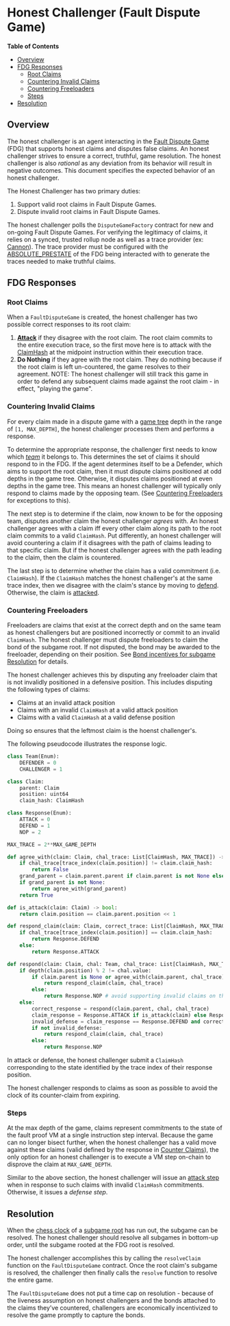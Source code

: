 # Honest Challenger (Fault Dispute Game)

<!-- START doctoc generated TOC please keep comment here to allow auto update -->
<!-- DON'T EDIT THIS SECTION, INSTEAD RE-RUN doctoc TO UPDATE -->
**Table of Contents**

- [Overview](#overview)
- [FDG Responses](#fdg-responses)
  - [Root Claims](#root-claims)
  - [Countering Invalid Claims](#countering-invalid-claims)
  - [Countering Freeloaders](#countering-freeloaders)
  - [Steps](#steps)
- [Resolution](#resolution)

<!-- END doctoc generated TOC please keep comment here to allow auto update -->

## Overview

The honest challenger is an agent interacting in the [Fault Dispute Game](fault-dispute-game.md)
(FDG) that supports honest claims and disputes false claims.
An honest challenger strives to ensure a correct, truthful, game resolution.
The honest challenger is also _rational_ as any deviation from its behavior will result in
negative outcomes.
This document specifies the expected behavior of an honest challenger.

The Honest Challenger has two primary duties:

1. Support valid root claims in Fault Dispute Games.
2. Dispute invalid root claims in Fault Dispute Games.

The honest challenger polls the `DisputeGameFactory` contract for new and on-going Fault
Dispute Games.
For verifying the legitimacy of claims, it relies on a synced, trusted rollup node
as well as a trace provider (ex: [Cannon](../cannon-fault-proof-vm.md)).
The trace provider must be configured with the [ABSOLUTE_PRESTATE](fault-dispute-game.md#execution-trace)
of the FDG being interacted with to generate the traces needed to make truthful claims.

## FDG Responses

### Root Claims

When a `FaultDisputeGame` is created, the honest challenger has two possible correct responses
to its root claim:

1. [**Attack**](fault-dispute-game.md#attack) if they disagree with the root claim.
   The root claim commits to the entire execution trace, so the first move here is to
   attack with the [ClaimHash](fault-dispute-game.md#claims) at the midpoint
   instruction within their execution trace.
2. **Do Nothing** if they agree with the root claim. They do nothing because if the root
   claim is left un-countered, the game resolves to their agreement.
   NOTE: The honest challenger will still track this game in order to defend any subsequent
   claims made against the root claim - in effect, "playing the game".

### Countering Invalid Claims

For every claim made in a dispute game with a [game tree](fault-dispute-game.md#game-tree)
depth in the range of `[1, MAX_DEPTH]`, the honest challenger processes them and performs
a response.

To determine the appropriate response, the challenger first needs to know which
[_team_](fault-dispute-game.md#team-dynamics) it belongs to.
This determines the set of claims it should respond to in the FDG.
If the agent determines itself to be a Defender, which aims to support the root claim,
then it must dispute claims positioned at odd depths in the game tree.
Otherwise, it disputes claims positioned at even depths in the game tree.
This means an honest challenger will typically only respond to claims made by the opposing team.
(See [Countering Freeloaders](#countering-freeloaders) for exceptions to this).

The next step is to determine if the claim, now known to be for the opposing team,
disputes another claim the honest challenger _agrees_ with.
An honest challenger agrees with a claim iff every other claim along its path to the
root claim commits to a valid `ClaimHash`. Put differently, an honest challenger will
avoid countering a claim if it disagrees with the path of claims leading to that
specific claim. But if the honest challenger agrees with the path leading to the claim,
then the claim is countered.

The last step is to determine whether the claim has a valid commitment (i.e. `ClaimHash`).
If the `ClaimHash` matches the honest challenger's at the same trace index, then we
disagree with the claim's stance by moving to [defend](fault-dispute-game.md#defend).
Otherwise, the claim is [attacked](fault-dispute-game.md#attack).

### Countering Freeloaders

Freeloaders are claims that exist at the correct depth and on the same team as honest challengers
but are positioned incorrectly or commit to an invalid `ClaimHash`.
The honest challenger must dispute freeloaders to claim the bond of the subgame root.
If not disputed, the bond may be awarded to the freeloader, depending on their position.
See [Bond incentives for subgame Resolution](./bond-incentives.md) for details.

The honest challenger achieves this by disputing any freeloader claim that is not invalidly positioned
in a defensive position. This includes disputing the following types of claims:

- Claims at an invalid attack position
- Claims with an invalid `ClaimHash` at a valid attack position
- Claims with a valid `ClaimHash` at a valid defense position

Doing so ensures that the leftmost claim is the hoenst challenger's.

The following pseudocode illustrates the response logic.

```python
class Team(Enum):
    DEFENDER = 0
    CHALLENGER = 1

class Claim:
    parent: Claim
    position: uint64
    claim_hash: ClaimHash

class Response(Enum):
    ATTACK = 0
    DEFEND = 1
    NOP = 2

MAX_TRACE = 2**MAX_GAME_DEPTH

def agree_with(claim: Claim, chal_trace: List[ClaimHash, MAX_TRACE]) -> bool:
    if chal_trace[trace_index(claim.position)] != claim.claim_hash:
        return False
    grand_parent = claim.parent.parent if claim.parent is not None else None
    if grand_parent is not None:
        return agree_with(grand_parent)
    return True

def is_attack(claim: Claim) -> bool:
    return claim.position == claim.parent.position << 1

def respond_claim(claim: Claim, correct_trace: List[ClaimHash, MAX_TRACE]) -> Response:
    if chal_trace[trace_index(claim.position)] == claim.claim_hash:
        return Response.DEFEND
    else:
        return Response.ATTACK

def respond(claim: Claim, chal: Team, chal_trace: List[ClaimHash, MAX_TRACE]) -> Response:
    if depth(claim.position) % 2 != chal.value:
        if claim.parent is None or agree_with(claim.parent, chal_trace):
            return respond_claim(claim, chal_trace)
        else:
            return Response.NOP # avoid supporting invalid claims on the same team
    else:
        correct_response = respond(claim.parent, chal, chal_trace)
        claim_response = Response.ATTACK if is_attack(claim) else Response.DEFEND
        invalid_defense = claim_response == Response.DEFEND and correct_response == Respond.ATTACK
        if not invalid_defense:
            return respond_claim(claim, chal_trace)
        else:
            return Response.NOP
```

In attack or defense, the honest challenger submit a `ClaimHash` corresponding to the
state identified by the trace index of their response position.

The honest challenger responds to claims as soon as possible to avoid the clock of its
counter-claim from expiring.

### Steps

At the max depth of the game, claims represent commitments to the state of the fault proof VM
at a single instruction step interval.
Because the game can no longer bisect further, when the honest challenger has a valid move
against these claims (valid defined by the response in [Counter Claims](#counter-claims)),
the only option for an honest challenger is to execute a VM step on-chain to disprove the claim at `MAX_GAME_DEPTH`.

Similar to the above section, the honest challenger will issue an
[attack step](fault-dispute-game.md#step-types) when in response to such claims with
invalid `ClaimHash` commitments. Otherwise, it issues a _defense step_.

## Resolution

When the [chess clock](fault-dispute-game.md#game-clock) of a
[subgame root](fault-dispute-game.md#resolution) has run out, the subgame can be resolved.
The honest challenger should resolve all subgames in bottom-up order, until the subgame
rooted at the FDG root is resolved.

The honest challenger accomplishes this by calling the `resolveClaim` function on the
`FaultDisputeGame` contract. Once the root claim's subgame is resolved,
the challenger then finally calls the `resolve` function to resolve the entire game.

The `FaultDisputeGame` does not put a time cap on resolution - because of the liveness
assumption on honest challengers and the bonds attached to the claims they’ve countered,
challengers are economically incentivized to resolve the game promptly to capture the bonds.
